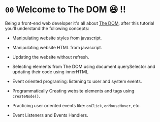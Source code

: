 # `00` Welcome to The DOM 😆 !!

Being a front-end web developer it's all about [The DOM](https://content.breatheco.de/lesson/what-is-dom-define-dom), after this tutorial you'll understand the following concepts:

+ Manipulating website styles from javascript.

+ Manipulating website HTML from javascript.

+ Updating the website without refresh.

+ Selecting elements from The DOM using document.querySelector and updating their code using innerHTML.

+ Event oriented programing: listening to user and system events.

+ Programmatically Creating website elements and tags using `createNode()`.

+ Practicing user oriented events like: `onClick`, `onMouseHover`, etc.

+ Event Listeners and Events Handlers.

